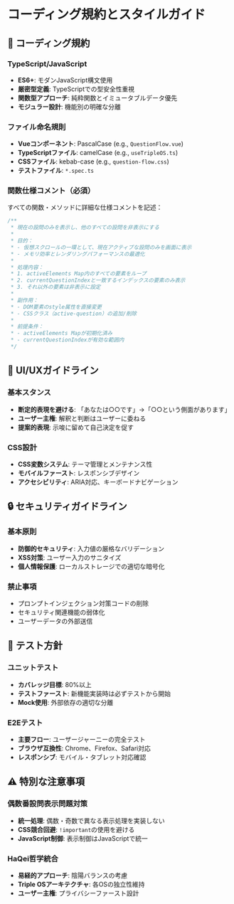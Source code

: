 # コーディング規約とスタイルガイド

## 📝 コーディング規約

### TypeScript/JavaScript
- **ES6+**: モダンJavaScript構文使用
- **厳密型定義**: TypeScriptでの型安全性重視
- **関数型アプローチ**: 純粋関数とイミュータブルデータ優先
- **モジュラー設計**: 機能別の明確な分離

### ファイル命名規則
- **Vueコンポーネント**: PascalCase (e.g., `QuestionFlow.vue`)
- **TypeScriptファイル**: camelCase (e.g., `useTripleOS.ts`)
- **CSSファイル**: kebab-case (e.g., `question-flow.css`)
- **テストファイル**: `*.spec.ts`

### 関数仕様コメント（必須）
すべての関数・メソッドに詳細な仕様コメントを記述：

```javascript
/**
 * 現在の設問のみを表示し、他のすべての設問を非表示にする
 *
 * 目的：
 * - 仮想スクロールの一環として、現在アクティブな設問のみを画面に表示
 * - メモリ効率とレンダリングパフォーマンスの最適化
 *
 * 処理内容：
 * 1. activeElements Map内のすべての要素をループ
 * 2. currentQuestionIndexと一致するインデックスの要素のみ表示
 * 3. それ以外の要素は非表示に設定
 *
 * 副作用：
 * - DOM要素のstyle属性を直接変更
 * - CSSクラス（active-question）の追加/削除
 *
 * 前提条件：
 * - activeElements Mapが初期化済み
 * - currentQuestionIndexが有効な範囲内
 */
```

## 🎨 UI/UXガイドライン

### 基本スタンス
- **断定的表現を避ける**: 「あなたは○○です」→「○○という側面があります」
- **ユーザー主権**: 解釈と判断はユーザーに委ねる
- **提案的表現**: 示唆に留めて自己決定を促す

### CSS設計
- **CSS変数システム**: テーマ管理とメンテナンス性
- **モバイルファースト**: レスポンシブデザイン
- **アクセシビリティ**: ARIA対応、キーボードナビゲーション

## 🔒 セキュリティガイドライン

### 基本原則
- **防御的セキュリティ**: 入力値の厳格なバリデーション
- **XSS対策**: ユーザー入力のサニタイズ
- **個人情報保護**: ローカルストレージでの適切な暗号化

### 禁止事項
- プロンプトインジェクション対策コードの削除
- セキュリティ関連機能の弱体化
- ユーザーデータの外部送信

## 🧪 テスト方針

### ユニットテスト
- **カバレッジ目標**: 80%以上
- **テストファースト**: 新機能実装時は必ずテストから開始
- **Mock使用**: 外部依存の適切な分離

### E2Eテスト
- **主要フロー**: ユーザージャーニーの完全テスト
- **ブラウザ互換性**: Chrome、Firefox、Safari対応
- **レスポンシブ**: モバイル・タブレット対応確認

## ⚠️ 特別な注意事項

### 偶数番設問表示問題対策
- **統一処理**: 偶数・奇数で異なる表示処理を実装しない
- **CSS競合回避**: `!important`の使用を避ける
- **JavaScript制御**: 表示制御はJavaScriptで統一

### HaQei哲学統合
- **易経的アプローチ**: 陰陽バランスの考慮
- **Triple OSアーキテクチャ**: 各OSの独立性維持
- **ユーザー主権**: プライバシーファースト設計